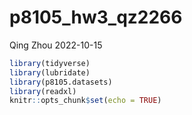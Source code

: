 p8105_hw3_qz2266
================
Qing Zhou
2022-10-15

``` r
library(tidyverse)
library(lubridate)
library(p8105.datasets)
library(readxl)
knitr::opts_chunk$set(echo = TRUE)
```
